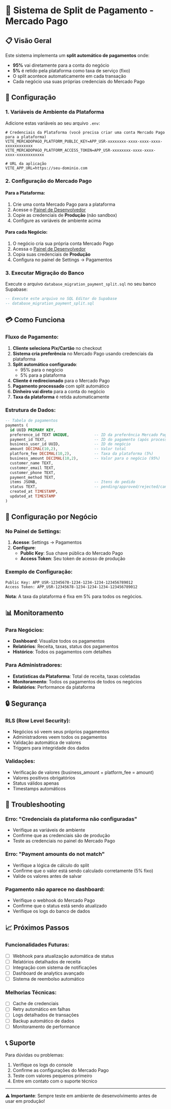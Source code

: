 # 🏦 Sistema de Split de Pagamento - Mercado Pago

## 📋 Visão Geral

Este sistema implementa um **split automático de pagamentos** onde:
- **95%** vai diretamente para a conta do negócio
- **5%** é retido pela plataforma como taxa de serviço (fixo)
- O split acontece automaticamente em cada transação
- Cada negócio usa suas próprias credenciais do Mercado Pago

## 🚀 Configuração

### 1. Variáveis de Ambiente da Plataforma

Adicione estas variáveis ao seu arquivo `.env`:

```env
# Credenciais da Plataforma (você precisa criar uma conta Mercado Pago para a plataforma)
VITE_MERCADOPAGO_PLATFORM_PUBLIC_KEY=APP_USR-xxxxxxxx-xxxx-xxxx-xxxx-xxxxxxxxxxxx
VITE_MERCADOPAGO_PLATFORM_ACCESS_TOKEN=APP_USR-xxxxxxxx-xxxx-xxxx-xxxx-xxxxxxxxxxxx

# URL da aplicação
VITE_APP_URL=https://seu-dominio.com
```

### 2. Configuração do Mercado Pago

#### Para a Plataforma:
1. Crie uma conta Mercado Pago para a plataforma
2. Acesse o [Painel de Desenvolvedor](https://www.mercadopago.com.br/developers/panel/credentials)
3. Copie as credenciais de **Produção** (não sandbox)
4. Configure as variáveis de ambiente acima

#### Para cada Negócio:
1. O negócio cria sua própria conta Mercado Pago
2. Acessa o [Painel de Desenvolvedor](https://www.mercadopago.com.br/developers/panel/credentials)
3. Copia suas credenciais de **Produção**
4. Configura no painel de Settings → Pagamentos

### 3. Executar Migração do Banco

Execute o arquivo `database_migration_payment_split.sql` no seu banco Supabase:

```sql
-- Execute este arquivo no SQL Editor do Supabase
-- database_migration_payment_split.sql
```

## 💳 Como Funciona

### Fluxo de Pagamento:

1. **Cliente seleciona Pix/Cartão** no checkout
2. **Sistema cria preferência** no Mercado Pago usando credenciais da plataforma
3. **Split automático configurado**:
   - 95% para o negócio
   - 5% para a plataforma
4. **Cliente é redirecionado** para o Mercado Pago
5. **Pagamento processado** com split automático
6. **Dinheiro vai direto** para a conta do negócio
7. **Taxa da plataforma** é retida automaticamente

### Estrutura de Dados:

```sql
-- Tabela de pagamentos
payments (
  id UUID PRIMARY KEY,
  preference_id TEXT UNIQUE,           -- ID da preferência Mercado Pago
  payment_id TEXT,                     -- ID do pagamento (após processamento)
  business_user_id UUID,               -- ID do negócio
  amount DECIMAL(10,2),                -- Valor total
  platform_fee DECIMAL(10,2),          -- Taxa da plataforma (5%)
  business_amount DECIMAL(10,2),       -- Valor para o negócio (95%)
  customer_name TEXT,
  customer_email TEXT,
  customer_phone TEXT,
  payment_method TEXT,
  items JSONB,                         -- Itens do pedido
  status TEXT,                         -- pending/approved/rejected/cancelled
  created_at TIMESTAMP,
  updated_at TIMESTAMP
)
```

## 🔧 Configuração por Negócio

### No Painel de Settings:

1. **Acesse**: Settings → Pagamentos
2. **Configure**:
   - **Public Key**: Sua chave pública do Mercado Pago
   - **Access Token**: Seu token de acesso de produção

### Exemplo de Configuração:

```
Public Key: APP_USR-12345678-1234-1234-1234-123456789012
Access Token: APP_USR-12345678-1234-1234-1234-123456789012
```

**Nota**: A taxa da plataforma é fixa em 5% para todos os negócios.

## 📊 Monitoramento

### Para Negócios:
- **Dashboard**: Visualize todos os pagamentos
- **Relatórios**: Receita, taxas, status dos pagamentos
- **Histórico**: Todos os pagamentos com detalhes

### Para Administradores:
- **Estatísticas da Plataforma**: Total de receita, taxas coletadas
- **Monitoramento**: Todos os pagamentos de todos os negócios
- **Relatórios**: Performance da plataforma

## 🔒 Segurança

### RLS (Row Level Security):
- Negócios só veem seus próprios pagamentos
- Administradores veem todos os pagamentos
- Validação automática de valores
- Triggers para integridade dos dados

### Validações:
- Verificação de valores (business_amount + platform_fee = amount)
- Valores positivos obrigatórios
- Status válidos apenas
- Timestamps automáticos

## 🚨 Troubleshooting

### Erro: "Credenciais da plataforma não configuradas"
- Verifique as variáveis de ambiente
- Confirme que as credenciais são de produção
- Teste as credenciais no painel do Mercado Pago

### Erro: "Payment amounts do not match"
- Verifique a lógica de cálculo do split
- Confirme que o valor está sendo calculado corretamente (5% fixo)
- Valide os valores antes de salvar

### Pagamento não aparece no dashboard:
- Verifique o webhook do Mercado Pago
- Confirme que o status está sendo atualizado
- Verifique os logs do banco de dados

## 📈 Próximos Passos

### Funcionalidades Futuras:
- [ ] Webhook para atualização automática de status
- [ ] Relatórios detalhados de receita
- [ ] Integração com sistema de notificações
- [ ] Dashboard de analytics avançado
- [ ] Sistema de reembolso automático

### Melhorias Técnicas:
- [ ] Cache de credenciais
- [ ] Retry automático em falhas
- [ ] Logs detalhados de transações
- [ ] Backup automático de dados
- [ ] Monitoramento de performance

## 📞 Suporte

Para dúvidas ou problemas:
1. Verifique os logs do console
2. Confirme as configurações do Mercado Pago
3. Teste com valores pequenos primeiro
4. Entre em contato com o suporte técnico

---

**⚠️ Importante**: Sempre teste em ambiente de desenvolvimento antes de usar em produção! 